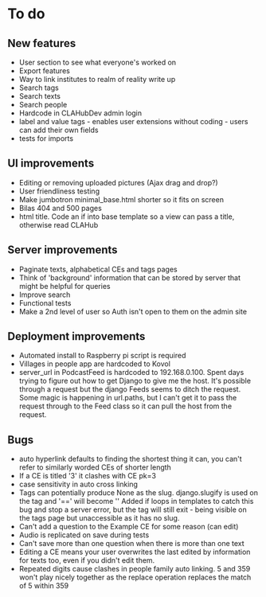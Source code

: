 # To do

## New features
- User section to see what everyone's worked on
- Export features
- Way to link institutes to realm of reality write up
- Search tags
- Search texts
- Search people
- Hardcode in CLAHubDev admin login
- label and value tags - enables user extensions without coding - users can add their own fields
- tests for imports

## UI improvements
- Editing or removing uploaded pictures (Ajax drag and drop?)
- User friendliness testing
- Make jumbotron minimal_base.html shorter so it fits on screen
- Bilas 404 and 500 pages
- html title. Code an if into base template so a view can pass a title, otherwise read CLAHub

## Server improvements
- Paginate texts, alphabetical CEs and tags pages
- Think of 'background' information that can be stored by server that might be helpful for queries
- Improve search
- Functional tests
- Make a 2nd level of user so Auth isn't open to them on the admin site

## Deployment improvements
- Automated install to Raspberry pi script is required
- Villages in people app are hardcoded to Kovol
- server_url in PodcastFeed is hardcoded to 192.168.0.100. Spent days trying to figure out how to get Django to give me the host.
It's possible through a request but the django Feeds seems to ditch the request. Some magic is happening in url.paths, but I can't
get it to pass the request through to the Feed class so it can pull the host from the request.

## Bugs
- auto hyperlink defaults to finding the shortest thing it can, you can't refer to similarly worded CEs of shorter length
- If a CE is titled '3' it clashes with CE pk=3
- case sensitivity in auto cross linking
- Tags can potentially produce None as the slug. django.slugify is used on the tag and '==' will become ''
Added if loops in templates to catch this bug and stop a server error, but the tag will still exit - being
visible on the tags page but unaccessible as it has no slug.
- Can't add a question to the Example CE for some reason (can edit)
- Audio is replicated on save during tests
- Can't save more than one question when there is more than one text
- Editing a CE means your user overwrites the last edited by information for texts too,
even if you didn't edit them.
- Repeated digits cause clashes in people family auto linking. 5 and 359 won't play nicely together
as the replace operation replaces the match of 5 within 359





